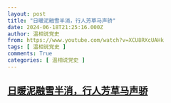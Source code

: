 ```yaml
---
layout: post
title: "日暖泥融雪半消，行人芳草马声骄"
date: 2024-06-18T21:25:16.000Z
author: 温相说党史
from: https://www.youtube.com/watch?v=XCU8RXcUAHk
tags: [ 温相说党史 ]
comments: True
categories: [ 温相说党史 ]
---
```

<!--1718745916000-->
[日暖泥融雪半消，行人芳草马声骄](https://www.youtube.com/watch?v=XCU8RXcUAHk)
------

<div>

</div>
